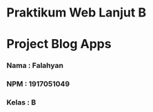 # Praktikum Web Lanjut B
# Project Blog Apps
### Nama   : Falahyan
### NPM    : 1917051049
### Kelas  : B
